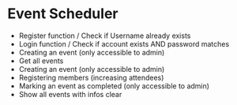 # Event Scheduler
- Register function / Check if Username already exists
- Login function / Check if account exists AND password matches
- Creating an event (only accessible to admin)
- Get all events
- Creating an event (only accessible to admin)
- Registering members (increasing attendees)
- Marking an event as completed (only accessible to admin)
- Show all events with infos clear
